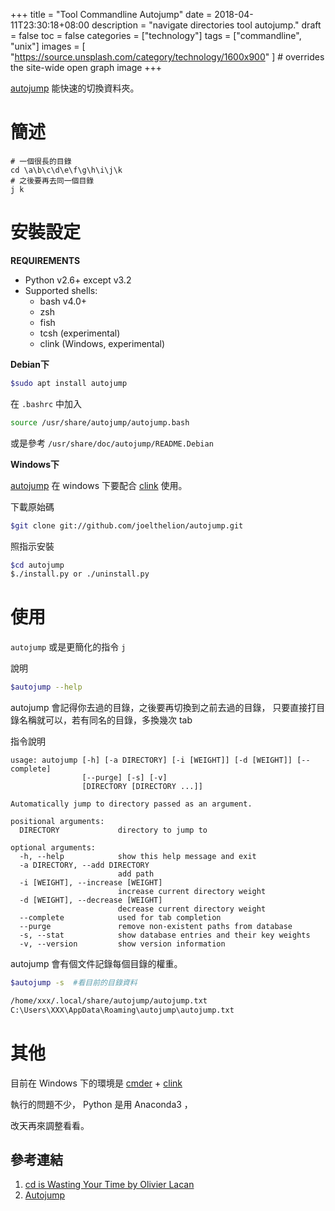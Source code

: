 +++
title = "Tool Commandline Autojump"
date = 2018-04-11T23:30:18+08:00
description = "navigate directories tool autojump."
draft = false
toc = false
categories = ["technology"]
tags = ["commandline", "unix"]
images = [
  "https://source.unsplash.com/category/technology/1600x900"
] # overrides the site-wide open graph image
+++

[autojump][] 能快速的切換資料夾。


<!--more-->

# 簡述

```
# 一個很長的目錄
cd \a\b\c\d\e\f\g\h\i\j\k
# 之後要再去同一個目錄
j k
```


# 安裝設定

**REQUIREMENTS**

-   Python v2.6+ except v3.2
-   Supported shells:
    -   bash v4.0+
    -   zsh
    -   fish
    -   tcsh (experimental)
    -   clink (Windows, experimental)

**Debian下**

```bash
$sudo apt install autojump
```
在 `.bashrc` 中加入 
```bash
source /usr/share/autojump/autojump.bash
```

或是參考 `/usr/share/doc/autojump/README.Debian`


**Windows下**

[autojump][] 在 windows 下要配合 [clink][] 使用。

下載原始碼
```bash
$git clone git://github.com/joelthelion/autojump.git
```

照指示安裝
```bash
$cd autojump
$./install.py or ./uninstall.py
```
# 使用

`autojump` 或是更簡化的指令 `j`

說明
```bash
$autojump --help
```

autojump 會記得你去過的目錄，之後要再切換到之前去過的目錄，
只要直接打目錄名稱就可以，若有同名的目錄，多換幾次 tab


指令說明
```
usage: autojump [-h] [-a DIRECTORY] [-i [WEIGHT]] [-d [WEIGHT]] [--complete]
                [--purge] [-s] [-v]
                [DIRECTORY [DIRECTORY ...]]

Automatically jump to directory passed as an argument.

positional arguments:
  DIRECTORY             directory to jump to

optional arguments:
  -h, --help            show this help message and exit
  -a DIRECTORY, --add DIRECTORY
                        add path
  -i [WEIGHT], --increase [WEIGHT]
                        increase current directory weight
  -d [WEIGHT], --decrease [WEIGHT]
                        decrease current directory weight
  --complete            used for tab completion
  --purge               remove non-existent paths from database
  -s, --stat            show database entries and their key weights
  -v, --version         show version information
```

autojump 會有個文件記錄每個目錄的權重。
```bash
$autojump -s  #看目前的目錄資料

/home/xxx/.local/share/autojump/autojump.txt
C:\Users\XXX\AppData\Roaming\autojump\autojump.txt
```

# 其他

目前在 Windows 下的環境是 [cmder][]  +  [clink][]

執行的問題不少， Python 是用 Anaconda3 ，

改天再來調整看看。


參考連結
--------

1. [cd is Wasting Your Time by Olivier Lacan ](https://olivierlacan.com/posts/cd-is-wasting-your-time/?utm_source=wanqu.co&utm_campaign=Wanqu+Daily&utm_medium=email) 
2. [Autojump](https://ianwu.tw/2013/05/21/linux-tool-autojump/) 



[autojump]: https://github.com/wting/autojump "easily navigate directories from the command line"
[clink]: https://mridgers.github.io/clink/ "在Windows下提到自動完成,Ctrl-V貼上…功能"
[cmder]: http://cmder.net/ "Packages  Conemu + clink + git"
